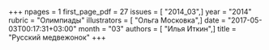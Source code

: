 +++
npages = 1
first_page_pdf = 27
issues = [ "2014_03",]
year = "2014"
rubric = "Олимпиады"
illustrators = [ "Ольга Московка",]
date = "2017-05-03T00:17:31+03:00"
month = "03"
authors = [ "Илья Иткин",]
title = "Русский медвежонок"
+++
